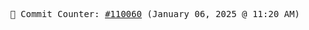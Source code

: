 <p align="center">
    <samp>
        📮 Commit Counter: <a href="https://github.com/Javascript-void0/Javascript-void0/commits/main">#110060</a> (January 06, 2025 @ 11:20 AM)
    </samp>
</p>